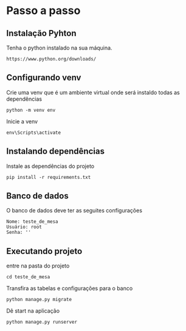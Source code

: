 # Passo a passo

## Instalação Pyhton

Tenha o python instalado na sua máquina.

```
https://www.python.org/downloads/
```

## Configurando venv

Crie uma venv que é um ambiente virtual onde será instaldo todas as dependências
```
python -m venv env
```

Inicie a venv
```
env\Scripts\activate
```

## Instalando dependências

Instale as dependências do projeto
```
pip install -r requirements.txt
```

## Banco de dados

O banco de dados deve ter as seguites configurações

```
Nome: teste_de_mesa
Usuário: root
Senha: ''
```

## Executando projeto

entre na pasta do projeto
```
cd teste_de_mesa
```

Transfira as tabelas e configurações para o banco

```
python manage.py migrate
```

Dê start na aplicação
```
python manage.py runserver
```

